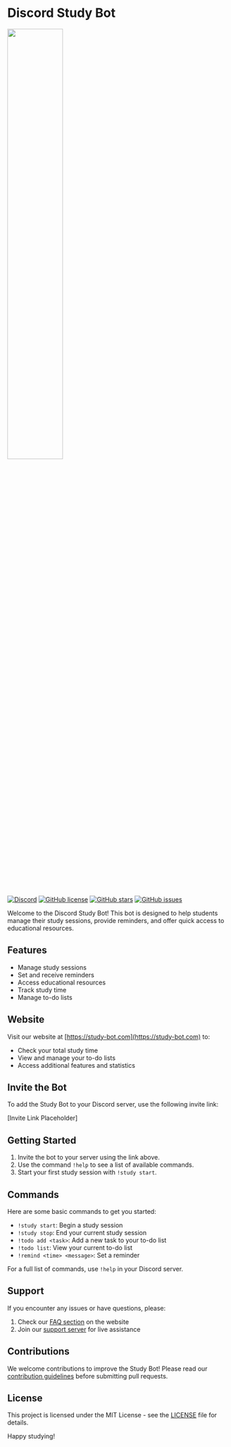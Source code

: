 # Discord Study Bot

<img src="https://study-bot.com/icon/github" width="50%">

[![Discord](https://img.shields.io/discord/DISCORD_SERVER_ID?color=7289DA&logo=discord&logoColor=white)](https://discord.gg/studybotsupport)
[![GitHub license](https://img.shields.io/github/license/Fluffy-tofu/studymate_discord_bot.svg)](https://github.com/Fluffy-tofu/studymate_discord_bot/blob/main/LICENSE)
[![GitHub stars](https://img.shields.io/github/stars/Fluffy-tofu/study-bot.svg)](https://github.com/Fluffy-tofu/study-bot/stargazers)
[![GitHub issues](https://img.shields.io/github/issues/Fluffy-tofu/study-bot.svg)](https://github.com/Fluffy-tofu/study-bot/issues)

Welcome to the Discord Study Bot! This bot is designed to help students manage their study sessions, provide reminders, and offer quick access to educational resources.

## Features

- Manage study sessions
- Set and receive reminders
- Access educational resources
- Track study time
- Manage to-do lists

## Website

Visit our website at [https://study-bot.com](https://study-bot.com) to:

- Check your total study time
- View and manage your to-do lists
- Access additional features and statistics

## Invite the Bot

To add the Study Bot to your Discord server, use the following invite link:

[Invite Link Placeholder]

## Getting Started

1. Invite the bot to your server using the link above.
2. Use the command `!help` to see a list of available commands.
3. Start your first study session with `!study start`.

## Commands

Here are some basic commands to get you started:

- `!study start`: Begin a study session
- `!study stop`: End your current study session
- `!todo add <task>`: Add a new task to your to-do list
- `!todo list`: View your current to-do list
- `!remind <time> <message>`: Set a reminder

For a full list of commands, use `!help` in your Discord server.

## Support

If you encounter any issues or have questions, please:

1. Check our [FAQ section](https://study-bot.com/faq) on the website
2. Join our [support server](https://discord.gg/studybotsupport) for live assistance

## Contributions

We welcome contributions to improve the Study Bot! Please read our [contribution guidelines](CONTRIBUTING.md) before submitting pull requests.

## License

This project is licensed under the MIT License - see the [LICENSE](LICENSE) file for details.

Happy studying!
